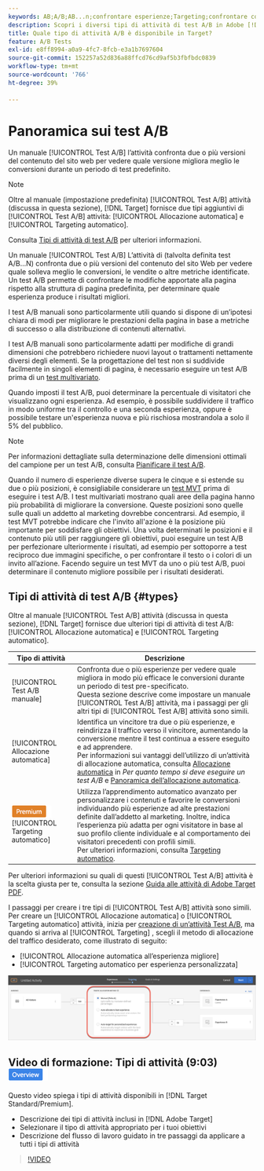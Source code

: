 ```yaml
---
keywords: AB;A/B;AB...n;confrontare esperienze;Targeting;confrontare contenuto;targeting automatico;allocazione automatica
description: Scopri i diversi tipi di attività di test A/B in Adobe [!DNL Target] - Manuale, Allocazione automatica e Targeting automatico. Scegli quello che fa per te.
title: Quale tipo di attività A/B è disponibile in Target?
feature: A/B Tests
exl-id: e8ff8994-a0a9-4fc7-8fcb-e3a1b7697604
source-git-commit: 152257a52d836a88ffcd76cd9af5b3fbfbdc0839
workflow-type: tm+mt
source-wordcount: '766'
ht-degree: 39%

---
```


# Panoramica sui test A/B

Un manuale [!UICONTROL Test A/B] l’attività confronta due o più versioni del contenuto del sito web per vedere quale versione migliora meglio le conversioni durante un periodo di test predefinito.

>[!NOTE]
>
>Oltre al manuale (impostazione predefinita) [!UICONTROL Test A/B] attività (discussa in questa sezione), [!DNL Target] fornisce due tipi aggiuntivi di [!UICONTROL Test A/B] attività: [!UICONTROL Allocazione automatica] e [!UICONTROL Targeting automatico].
>
>Consulta [Tipi di attività di test A/B](#types) per ulteriori informazioni.

Un manuale [!UICONTROL Test A/B] L’attività di (talvolta definita test A/B...N) confronta due o più versioni del contenuto del sito Web per vedere quale solleva meglio le conversioni, le vendite o altre metriche identificate. Un test A/B permette di confrontare le modifiche apportate alla pagina rispetto alla struttura di pagina predefinita, per determinare quale esperienza produce i risultati migliori.

I test A/B manuali sono particolarmente utili quando si dispone di un’ipotesi chiara di modi per migliorare le prestazioni della pagina in base a metriche di successo o alla distribuzione di contenuti alternativi.

I test A/B manuali sono particolarmente adatti per modifiche di grandi dimensioni che potrebbero richiedere nuovi layout o trattamenti nettamente diversi degli elementi. Se la progettazione del test non si suddivide facilmente in singoli elementi di pagina, è necessario eseguire un test A/B prima di un [test multivariato](/help/main/c-activities/c-multivariate-testing/multivariate-testing.md).

Quando imposti il test A/B, puoi determinare la percentuale di visitatori che visualizzano ogni esperienza. Ad esempio, è possibile suddividere il traffico in modo uniforme tra il controllo e una seconda esperienza, oppure è possibile testare un&#39;esperienza nuova e più rischiosa mostrandola a solo il 5% del pubblico.

>[!NOTE]
>
>Per informazioni dettagliate sulla determinazione delle dimensioni ottimali del campione per un test A/B, consulta [Pianificare il test A/B](/help/main/c-activities/t-test-ab/sample-size-determination.md).

Quando il numero di esperienze diverse supera le cinque e si estende su due o più posizioni, è consigliabile considerare un [test MVT](/help/main/c-activities/c-multivariate-testing/multivariate-testing.md) prima di eseguire i test A/B. I test multivariati mostrano quali aree della pagina hanno più probabilità di migliorare la conversione. Queste posizioni sono quelle sulle quali un addetto al marketing dovrebbe concentrarsi. Ad esempio, il test MVT potrebbe indicare che l&#39;invito all&#39;azione è la posizione più importante per soddisfare gli obiettivi. Una volta determinati le posizioni e il contenuto più utili per raggiungere gli obiettivi, puoi eseguire un test A/B per perfezionare ulteriormente i risultati, ad esempio per sottoporre a test reciproco due immagini specifiche, o per confrontare il testo o i colori di un invito all’azione. Facendo seguire un test MVT da uno o più test A/B, puoi determinare il contenuto migliore possibile per i risultati desiderati.

## Tipi di attività di test A/B {#types}

Oltre al manuale [!UICONTROL Test A/B] attività (discussa in questa sezione), [!DNL Target] fornisce due ulteriori tipi di attività di test A/B: [!UICONTROL Allocazione automatica] e [!UICONTROL Targeting automatico].

| Tipo di attività | Descrizione |
| --- | --- |
| [!UICONTROL Test A/B manuale] | Confronta due o più esperienze per vedere quale migliora in modo più efficace le conversioni durante un periodo di test pre-specificato. <br>Questa sezione descrive come impostare un manuale [!UICONTROL Test A/B] attività, ma i passaggi per gli altri tipi di [!UICONTROL Test A/B] attività sono simili. |
| [!UICONTROL Allocazione automatica] | Identifica un vincitore tra due o più esperienze, e reindirizza il traffico verso il vincitore, aumentando la conversione mentre il test continua a essere eseguito e ad apprendere. <br>Per informazioni sui vantaggi dell’utilizzo di un’attività di allocazione automatica, consulta [Allocazione automatica](/help/main/c-activities/t-test-ab/sample-size-determination.md#auto-allocate) in *Per quanto tempo si deve eseguire un test A/B* e [Panoramica dell’allocazione automatica](/help/main/c-activities/automated-traffic-allocation/automated-traffic-allocation.md). |
| ![Badge Premium](/help/main/assets/premium.png) [!UICONTROL Targeting automatico] | Utilizza l’apprendimento automatico avanzato per personalizzare i contenuti e favorire le conversioni individuando più esperienze ad alte prestazioni definite dall’addetto al marketing. Inoltre, indica l’esperienza più adatta per ogni visitatore in base al suo profilo cliente individuale e al comportamento dei visitatori precedenti con profili simili. <br>Per ulteriori informazioni, consulta [Targeting automatico](/help/main/c-activities/auto-target/auto-target-to-optimize.md). |

Per ulteriori informazioni su quali di questi [!UICONTROL Test A/B] attività è la scelta giusta per te, consulta la sezione [Guida alle attività di Adobe Target PDF](/help/main/c-activities/target-activities-guide.md).

I passaggi per creare i tre tipi di [!UICONTROL Test A/B] attività sono simili. Per creare un [!UICONTROL Allocazione automatica] o [!UICONTROL Targeting automatico] attività, inizia per [creazione di un’attività Test A/B](/help/main/c-activities/t-test-ab/t-test-create-ab/test-create-ab.md), ma quando si arriva al [!UICONTROL Targeting] , scegli il metodo di allocazione del traffico desiderato, come illustrato di seguito:

* [!UICONTROL Allocazione automatica all’esperienza migliore]
* [!UICONTROL Targeting automatico per esperienza personalizzata]

![Impostazioni del metodo di allocazione traffico](/help/main/c-activities/t-test-ab/t-test-create-ab/assets/traffic-allocation-method.png)

## Video di formazione: Tipi di attività (9:03) ![Badge panoramica](/help/main/assets/overview.png)

Questo video spiega i tipi di attività disponibili in [!DNL Target Standard/Premium].

* Descrizione dei tipi di attività inclusi in [!DNL Adobe Target]
* Selezionare il tipo di attività appropriato per i tuoi obiettivi
* Descrizione del flusso di lavoro guidato in tre passaggi da applicare a tutti i tipi di attività

>[!VIDEO](https://video.tv.adobe.com/v/17386)
